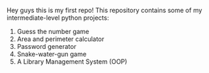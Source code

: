 Hey guys this is my first repo!
This repository contains some of my intermediate-level python projects:
1. Guess the number game
2. Area and perimeter calculator
3. Password generator
4. Snake-water-gun game
5. A Library Management System (OOP)
